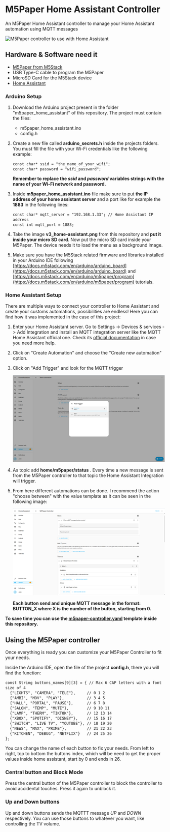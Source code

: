 # M5Paper Home Assistant Controller

An M5Paper Home Assistant controller to manage your Home Assistant automation using MQTT messages

![M5Paper controller to use with Home Assistant](/m5paper_home_assistant/aux/media/m5paper-featured-image.jpg)


## Hardware & Software need it

* [M5Paper from M5Stack](https://shop.m5stack.com/products/m5paper-esp32-development-kit-v1-1-960x540-4-7-eink-display-235-ppi)
* USB Type-C cable to program the M5Paper
* MicroSD Card for the M5Stack device
* [Home Assistant](https://www.home-assistant.io/)

### Arduino Setup

1. Download the Arduino project present in the folder "m5paper_home_assistant" of this repository. The project must contain the files:
    * m5paper_home_assistant.ino
    * config.h
2. Create a new file called **arduino_secrets.h** inside the projects folders. You must fill the file with your Wi-Fi credentials like the following example:

    ``` arduino
    const char* ssid = "the_name_of_your_wifi";
    const char* password = "wifi_password";
    ```

    **Remember to replace the _ssid_ and _password_ variables strings with the name of your Wi-Fi network and password.**

3. Inside **m5paper_home_assistant.ino** file make sure to put **the IP address of your home assistant server** and a port like for example the **1883** in the following lines:

    ``` arduino
    const char* mqtt_server = "192.168.1.33"; // Home Assistant IP address
    const int mqtt_port = 1883;
    ```

4. Take the image **v3_home-assistant.png** from this repository and **put it inside your micro SD card**. Now put the micro SD card inside your M5Paper. The device needs it to load the menu as a background image.

5. Make sure you have the M5Stack related firmware and libraries installed in your Arduino IDE following [https://docs.m5stack.com/en/arduino/arduino_board](https://docs.m5stack.com/en/arduino/arduino_board) and [https://docs.m5stack.com/en/arduino/m5paper/program](https://docs.m5stack.com/en/arduino/m5paper/program) tutorials.

### Home Assistant Setup

There are multiple ways to connect your controller to Home Assistant and create your customs automations, possibilities are endless! Here you can find how it was implemented in the case of this project:

1. Enter your Home Assistant server. Go to Settings -> Devices & services -> Add Integration and install an MQTT integration server like the MQTT Home Assistant official one. Check its [official documentation](https://www.home-assistant.io/integrations/mqtt) in case you need more help.

2. Click on "Create Automation" and choose the "Create new automation" option.

3. Click on "Add Trigger" and look for the MQTT trigger

    ![MQTT Trigger inside Home Assistant](/m5paper_home_assistant/aux/media/ha-mqtt-automation.png)

4. As topic add **home/m5paper/status** . Every time a new message is sent from the M5Paper controller to that topic the Home Assistant Integration will trigger.

5. From here different automations can be done. I recommend the action "choose between" with the value template as it can be seen in the following image:

    ![Topic and Choose between options action](/m5paper_home_assistant/aux/media/ha-mqtt-automation-2.png)

    **Each button send and unique MQTT message in the format: **BUTTON_X** where **X** is the number of the button, starting from **0**.**

**To save time you can use the [m5paper-controller.yaml](/m5paper_home_assistant/aux/home_assistant_template/m5paper-controller.yaml) template inside this repository.**

## Using the M5Paper controller

Once everything is ready you can customize your M5Paper Controller to fit your needs.

Inside the Arduino IDE, open the file of the project **config.h**, there you will find the function:

``` arduino
const String buttons_names[9][3] = { // Max 6 CAP letters with a font size of 4
  {"LIGHTS", "CAMERA", "TELE"},     // 0 1 2
  {"AMBI", "MOV", "PLAY"},          // 3 4 5
  {"HALL", "PORTAL", "PAUSE"},      // 6 7 8
  {"SALON", "TEMP", "MUTE"},        // 9 10 11
  {"LAMP", "THERM", "TIKTOK"},      // 12 13 14
  {"XBOX", "SPOTIFY", "DISNEY"},    // 15 16 17
  {"SWITCH", "LIVE TV", "YOUTUBE"}, // 18 19 20
  {"NEWS", "MAX", "PRIME"},         // 21 22 23
  {"KITCHEN", "DEBUG", "NETFLIX"}   // 24 25 26
};
```

You can change the name of each button to fix your needs. From left to right, top to bottom the buttons index, which will be need to get the proper values inside home assistant, start by 0 and ends in 26.

### Central button and Block Mode

Press the central button of the M5Paper controller to block the controller to avoid accidental touches. Press it again to unblock it.

### Up and Down buttons

Up and down buttons sends the MQTTT message _UP_ and _DOWN_ respectively. You can use those buttons to whatever you want, like controlling the TV volume.
